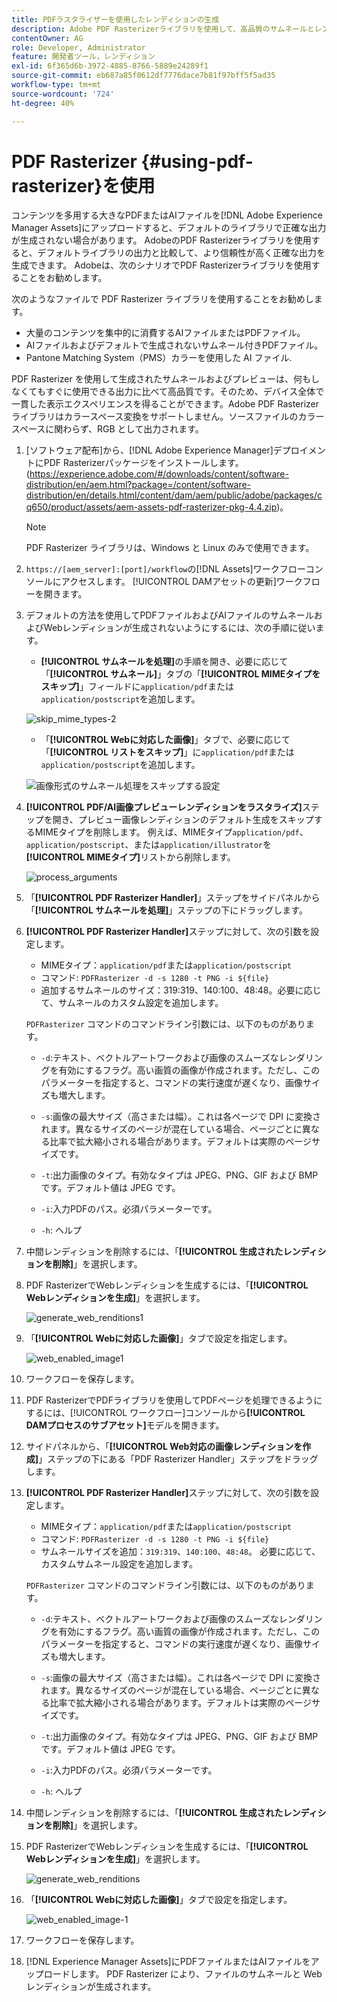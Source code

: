 ```yaml
---
title: PDFラスタライザーを使用したレンディションの生成
description: Adobe PDF Rasterizerライブラリを使用して、高品質のサムネールとレンディションを生成します。
contentOwner: AG
role: Developer, Administrator
feature: 開発者ツール，レンディション
exl-id: 6f365d6b-3972-4885-8766-5889e24289f1
source-git-commit: eb687a85f0612df7776dace7b81f97bff5f5ad35
workflow-type: tm+mt
source-wordcount: '724'
ht-degree: 40%

---
```


# PDF Rasterizer {#using-pdf-rasterizer}を使用

コンテンツを多用する大きなPDFまたはAIファイルを[!DNL Adobe Experience Manager Assets]にアップロードすると、デフォルトのライブラリで正確な出力が生成されない場合があります。 AdobeのPDF Rasterizerライブラリを使用すると、デフォルトライブラリの出力と比較して、より信頼性が高く正確な出力を生成できます。 Adobeは、次のシナリオでPDF Rasterizerライブラリを使用することをお勧めします。

次のようなファイルで PDF Rasterizer ライブラリを使用することをお勧めします。

* 大量のコンテンツを集中的に消費するAIファイルまたはPDFファイル。
* AIファイルおよびデフォルトで生成されないサムネール付きPDFファイル。
* Pantone Matching System（PMS）カラーを使用した AI ファイル.

PDF Rasterizer を使用して生成されたサムネールおよびプレビューは、何もしなくてもすぐに使用できる出力に比べて高品質です。そのため、デバイス全体で一貫した表示エクスペリエンスを得ることができます。Adobe PDF Rasterizer ライブラリはカラースペース変換をサポートしません。ソースファイルのカラースペースに関わらず、RGB として出力されます。

1. [ソフトウェア配布]から、[!DNL Adobe Experience Manager]デプロイメントにPDF Rasterizerパッケージをインストールします。
(https://experience.adobe.com/#/downloads/content/software-distribution/en/aem.html?package=/content/software-distribution/en/details.html/content/dam/aem/public/adobe/packages/cq650/product/assets/aem-assets-pdf-rasterizer-pkg-4.4.zip)。

   >[!NOTE]
   >
   >PDF Rasterizer ライブラリは、Windows と Linux のみで使用できます。

1. `https://[aem_server]:[port]/workflow`の[!DNL Assets]ワークフローコンソールにアクセスします。 [!UICONTROL DAMアセットの更新]ワークフローを開きます。

1. デフォルトの方法を使用してPDFファイルおよびAIファイルのサムネールおよびWebレンディションが生成されないようにするには、次の手順に従います。

   * **[!UICONTROL サムネールを処理]**&#x200B;の手順を開き、必要に応じて「**[!UICONTROL サムネール]**」タブの「**[!UICONTROL MIMEタイプをスキップ]**」フィールドに`application/pdf`または`application/postscript`を追加します。

   ![skip_mime_types-2](assets/skip_mime_types-2.png)

   * 「**[!UICONTROL Webに対応した画像]**」タブで、必要に応じて「**[!UICONTROL リストをスキップ]**」に`application/pdf`または`application/postscript`を追加します。

   ![画像形式のサムネール処理をスキップする設定](assets/web_enabled_imageskiplist.png)

1. **[!UICONTROL PDF/AI画像プレビューレンディションをラスタライズ]**&#x200B;ステップを開き、プレビュー画像レンディションのデフォルト生成をスキップするMIMEタイプを削除します。 例えば、MIMEタイプ`application/pdf`、`application/postscript`、または`application/illustrator`を&#x200B;**[!UICONTROL MIMEタイプ]**&#x200B;リストから削除します。

   ![process_arguments](assets/process_arguments.png)

1. 「**[!UICONTROL PDF Rasterizer Handler]**」ステップをサイドパネルから「**[!UICONTROL サムネールを処理]**」ステップの下にドラッグします。
1. **[!UICONTROL PDF Rasterizer Handler]**&#x200B;ステップに対して、次の引数を設定します。

   * MIMEタイプ：`application/pdf`または`application/postscript`
   * コマンド: `PDFRasterizer -d -s 1280 -t PNG -i ${file}`
   * 追加するサムネールのサイズ：319:319、140:100、48:48。必要に応じて、サムネールのカスタム設定を追加します。

   `PDFRasterizer` コマンドのコマンドライン引数には、以下のものがあります。

   * `-d`:テキスト、ベクトルアートワークおよび画像のスムーズなレンダリングを有効にするフラグ。高い画質の画像が作成されます。ただし、このパラメーターを指定すると、コマンドの実行速度が遅くなり、画像サイズも増大します。

   * `-s`:画像の最大サイズ（高さまたは幅）。これは各ページで DPI に変換されます。異なるサイズのページが混在している場合、ページごとに異なる比率で拡大縮小される場合があります。デフォルトは実際のページサイズです。

   * `-t`:出力画像のタイプ。有効なタイプは JPEG、PNG、GIF および BMP です。デフォルト値は JPEG です。

   * `-i`:入力PDFのパス。必須パラメーターです。

   * `-h`: ヘルプ


1. 中間レンディションを削除するには、「**[!UICONTROL 生成されたレンディションを削除]**」を選択します。
1. PDF RasterizerでWebレンディションを生成するには、「**[!UICONTROL Webレンディションを生成]**」を選択します。

   ![generate_web_renditions1](assets/generate_web_renditions1.png)

1. 「**[!UICONTROL Webに対応した画像]**」タブで設定を指定します。

   ![web_enabled_image1](assets/web_enabled_image1.png)

1. ワークフローを保存します。
1. PDF RasterizerでPDFライブラリを使用してPDFページを処理できるようにするには、[!UICONTROL ワークフロー]コンソールから&#x200B;**[!UICONTROL DAMプロセスのサブアセット]**&#x200B;モデルを開きます。
1. サイドパネルから、「**[!UICONTROL Web対応の画像レンディションを作成]**」ステップの下にある「PDF Rasterizer Handler」ステップをドラッグします。
1. **[!UICONTROL PDF Rasterizer Handler]**&#x200B;ステップに対して、次の引数を設定します。

   * MIMEタイプ：`application/pdf`または`application/postscript`
   * コマンド: `PDFRasterizer -d -s 1280 -t PNG -i ${file}`
   * サムネールサイズを追加：`319:319`、`140:100`、`48:48`。 必要に応じて、カスタムサムネール設定を追加します。

   `PDFRasterizer` コマンドのコマンドライン引数には、以下のものがあります。

   * `-d`:テキスト、ベクトルアートワークおよび画像のスムーズなレンダリングを有効にするフラグ。高い画質の画像が作成されます。ただし、このパラメーターを指定すると、コマンドの実行速度が遅くなり、画像サイズも増大します。

   * `-s`:画像の最大サイズ（高さまたは幅）。これは各ページで DPI に変換されます。異なるサイズのページが混在している場合、ページごとに異なる比率で拡大縮小される場合があります。デフォルトは実際のページサイズです。

   * `-t`:出力画像のタイプ。有効なタイプは JPEG、PNG、GIF および BMP です。デフォルト値は JPEG です。

   * `-i`:入力PDFのパス。必須パラメーターです。

   * `-h`: ヘルプ


1. 中間レンディションを削除するには、「**[!UICONTROL 生成されたレンディションを削除]**」を選択します。
1. PDF RasterizerでWebレンディションを生成するには、「**[!UICONTROL Webレンディションを生成]**」を選択します。

   ![generate_web_renditions](assets/generate_web_renditions.png)

1. 「**[!UICONTROL Webに対応した画像]**」タブで設定を指定します。

   ![web_enabled_image-1](assets/web_enabled_image-1.png)

1. ワークフローを保存します。
1. [!DNL Experience Manager Assets]にPDFファイルまたはAIファイルをアップロードします。 PDF Rasterizer により、ファイルのサムネールと Web レンディションが生成されます。
